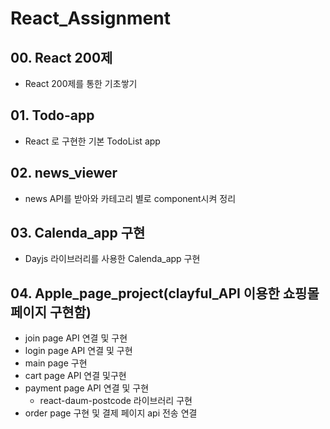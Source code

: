 # React_Assignment
## 00. React 200제
  - React 200제를 통한 기초쌓기
## 01. Todo-app 
  - React 로 구현한 기본 TodoList app

## 02. news_viewer 
  - news API를 받아와 카테고리 별로 component시켜 정리

## 03. Calenda_app 구현
  - Dayjs 라이브러리를 사용한 Calenda_app 구현

## 04. Apple_page_project(clayful_API 이용한 쇼핑몰 페이지 구현함)
  - join page API 연결 및 구현
  - login page API 연결 및 구현
  - main page 구현
  - cart page API 연결 및구현
  - payment page API 연결 및 구현
    - react-daum-postcode 라이브러리 구현
  - order page 구현 및 결제 페이지 api 전송 연결



